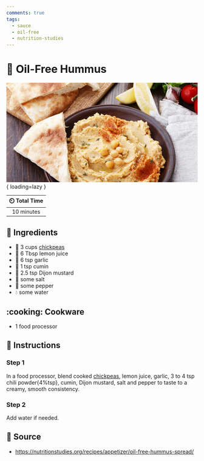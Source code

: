 ```yaml
---
comments: true
tags:
  - sauce
  - oil-free
  - nutrition-studies
---
```

# :falafel: Oil-Free Hummus

![Oil-Free Hummus][1]{ loading=lazy }

| :timer_clock: Total Time |
|:-----------------------: |
| 10 minutes |

## :salt: Ingredients

- :falafel: 3 cups [chickpeas][2]
- :lemon: 6 Tbsp lemon juice
- :garlic: 6 tsp garlic
- :herb: 1 tsp cumin
- :hotdog: 2.5 tsp Dijon mustard
- :salt: some salt
- :salt: some pepper
- :droplet: some water

## :cooking: Cookware

- 1 food processor

## :pencil: Instructions

### Step 1

In a food processor, blend cooked [chickpeas][2], lemon juice, garlic, 3 to 4 tsp chili powder{4%tsp}, cumin, Dijon
mustard, salt and pepper to taste to a creamy, smooth consistency.

### Step 2

Add water if needed.

## :link: Source

- <https://nutritionstudies.org/recipes/appetizer/oil-free-hummus-spread/>

[1]: <../assets/images/oil-free-hummus.jpg>
[2]: <../pressurecooker/chickpeas.md>
